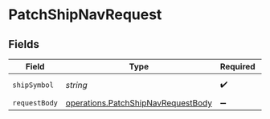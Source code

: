 # PatchShipNavRequest


## Fields

| Field                                                                                    | Type                                                                                     | Required                                                                                 | Description                                                                              |
| ---------------------------------------------------------------------------------------- | ---------------------------------------------------------------------------------------- | ---------------------------------------------------------------------------------------- | ---------------------------------------------------------------------------------------- |
| `shipSymbol`                                                                             | *string*                                                                                 | :heavy_check_mark:                                                                       | The ship symbol.                                                                         |
| `requestBody`                                                                            | [operations.PatchShipNavRequestBody](../../models/operations/patchshipnavrequestbody.md) | :heavy_minus_sign:                                                                       | N/A                                                                                      |